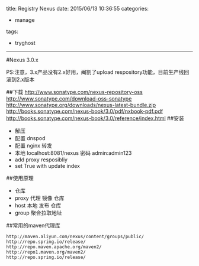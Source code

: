 title: Registry Nexus
date: 2015/06/13 10:36:55
categories:

 - manage 


tags:

- tryghost

---

#Nexus 3.0.x

PS:注意，3.x产品没有2.x好用，阉割了upload respository功能，目前生产线回滚到2.x版本

##下载
http://www.sonatype.com/nexus-repository-oss
http://www.sonatype.com/download-oss-sonatype
http://www.sonatype.org/downloads/nexus-latest-bundle.zip
http://books.sonatype.com/nexus-book/3.0/pdf/nxbook-pdf.pdf
http://books.sonatype.com/nexus-book/3.0/reference/index.html
##安装 
 * 解压
 * 配置 dnspod
 * 配置 nginx 转发
 * 本地 localhost:8081/nexus 密码 admin:admin123
 * add proxy resposibliy 
 * set True with update index

##使用原理
 * 仓库
  * proxy 代理 镜像 仓库
  * host  本地 发布 仓库
  * group 聚合拉取地址


##常用的maven代理库
```language-bash
http://maven.aliyun.com/nexus/content/groups/public/
http://repo.spring.io/release/
http://repo.maven.apache.org/maven2/
http://repo1.maven.org/maven2/
http://repo.spring.io/release/
```




